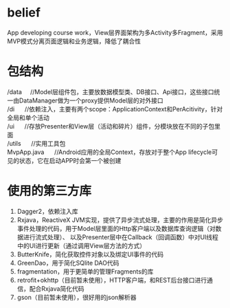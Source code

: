 # belief
App developing course work，View层界面架构为多Activity多Fragment，采用MVP模式分离页面逻辑和业务逻辑，降低了耦合性

# 包结构

/data &nbsp;&nbsp;&nbsp;&nbsp;//Model层组件包，主要放数据模型类、DB接口、Api接口，这些接口统一由DataManager做为一个proxy提供Model层的对外接口  
/di   &nbsp;&nbsp;&nbsp;&nbsp;         //依赖注入，主要有两个scope：ApplicationContext和PerAcitivity，针对全局和单个活动  
/ui   &nbsp;&nbsp;&nbsp;&nbsp;         //存放Presenter和View层（活动和碎片）组件，分模块放在不同的子包里面  
/utils  &nbsp;&nbsp;&nbsp;&nbsp;        //实用工具包  
MvpApp.java  &nbsp;&nbsp;&nbsp;&nbsp;  //Android应用的全局Context，存放对于整个App lifecycle可见的状态，它在启动APP时会第一个被创建  


# 使用的第三方库
1. Dagger2，依赖注入库  
2. Rxjava，ReactiveX JVM实现，提供了异步流式处理，主要的作用是简化异步事件处理的代码，用于Model层里面的Http客户端以及数据库查询逻辑（对数据进行流式处理）、
以及Presenter层中在Callback（回调函数）中对UI线程中的UI进行更新（通过调用View层方法的方式）  
3. ButterKnife，简化获取控件对象以及绑定UI事件的代码  
4. GreenDao，用于简化SQlite DAO代码  
5. fragmentation，用于更简单的管理Fragments的库  
6. retrofit+okhttp（目前暂未使用），HTTP客户端，和REST后台接口进行通信，配合Rxjava简化代码
7. gson（目前暂未使用），很好用的json解析器
